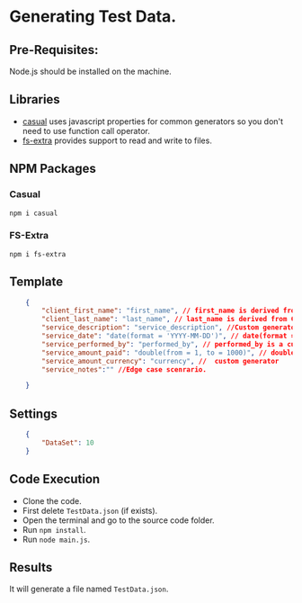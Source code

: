 # Generating Test Data.

## Pre-Requisites:
Node.js should be installed on the machine.

## Libraries
- [casual](https://www.npmjs.com/package/casual) uses javascript properties for common generators so you don't need to use function call operator.
- [fs-extra](https://www.npmjs.com/package/fs-extra) provides support to read and write to files.

## NPM Packages

### Casual

`npm i casual`

### FS-Extra

`npm i fs-extra`

## Template

```json
    {
        "client_first_name": "first_name", // first_name is derived from Casual library
        "client_last_name": "last_name", // last_name is derived from Casual library
        "service_description": "service_description", //Custom generator
        "service_date": "date(format = 'YYYY-MM-DD')", // date(format = 'YYYY-MM-DD') is derived from Casual library
        "service_performed_by": "performed_by", // performed_by is a custom generator
        "service_amount_paid": "double(from = 1, to = 1000)", // double(from = 1, to = 1000) is derived from Casual library
        "service_amount_currency": "currency", //  custom generator
        "service_notes":"" //Edge case scenrario.

    }

```

## Settings

```json
    {
        "DataSet": 10
    }
```

## Code Execution

- Clone the code.
- First delete `TestData.json` (if exists).
- Open the terminal and go to the source code folder.
- Run `npm install`.
- Run `node main.js`.

## Results
It will generate a file named `TestData.json`.
